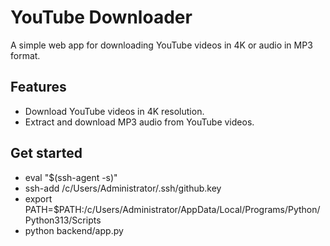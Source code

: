 # YouTube Downloader

A simple web app for downloading YouTube videos in 4K or audio in MP3 format.

## Features
- Download YouTube videos in 4K resolution.
- Extract and download MP3 audio from YouTube videos.

## Get started
- eval "$(ssh-agent -s)"
- ssh-add /c/Users/Administrator/.ssh/github.key
- export PATH=$PATH:/c/Users/Administrator/AppData/Local/Programs/Python/Python313/Scripts
- python backend/app.py
